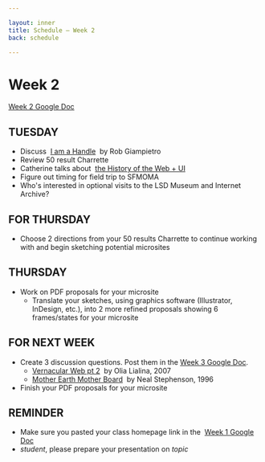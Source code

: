```yaml
---

layout: inner
title: Schedule — Week 2
back: schedule

---
```


# Week 2

[Week 2 Google Doc](https://docs.google.com/a/cca.edu/document/d/1oimWUjJ5UC_4pwDSavyng_yDx-sTYeq1kHRrB2AA-Cw/edit?usp=sharing)

## TUESDAY

- Discuss  [I am a Handle](http://www.servinglibrary.org/journal/2/i-am-a-handle)  by Rob Giampietro
- Review 50 result Charrette
- Catherine talks about  [the History of the Web + UI](#)
- Figure out timing for field trip to SFMOMA
- Who's interested in optional visits to the LSD Museum and Internet Archive?

## FOR THURSDAY

- Choose 2 directions from your 50 results Charrette to continue working with and begin sketching potential microsites

## THURSDAY

- Work on PDF proposals for your microsite
  - Translate your sketches, using graphics software (Illustrator, InDesign, etc.), into 2 more refined proposals showing 6 frames/states for your microsite

## FOR NEXT WEEK

- Create 3 discussion questions. Post them in the [Week 3 Google Doc](https://docs.google.com/a/cca.edu/document/d/12A2NO2mwpeocpc1cNbu6dzbn8SB4NfBHVvs6Dk_7VQM/edit?usp=sharing).
  - [Vernacular Web pt 2](http://fall2017.designing.tools/library/vernacular-web)  by Olia Lialina, 2007
  - [Mother Earth Mother Board](#)  by Neal Stephenson, 1996
- Finish your PDF proposals for your microsite

## REMINDER

- Make sure you pasted your class homepage link in the  [Week 1 Google Doc](#)
- _student_, please prepare your presentation on _topic_
